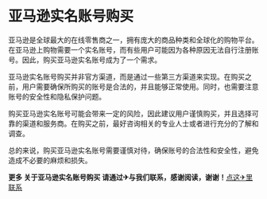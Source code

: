 # 亚马逊实名账号购买

亚马逊是全球最大的在线零售商之一，拥有庞大的商品种类和全球化的购物平台。在亚马逊上购物需要一个实名账号，而有些用户可能因为各种原因无法自行注册账号。因此，购买亚马逊实名账号成为了一个需求。

亚马逊实名账号购买并非官方渠道，而是通过一些第三方渠道来实现。在购买之前，用户需要确保所购买的账号是合法的，并且能够正常使用。同时，也需要注意账号的安全性和隐私保护问题。

购买亚马逊实名账号可能会带来一定的风险，因此建议用户谨慎购买，并且选择可靠的渠道和服务商。在购买之前，最好咨询相关的专业人士或者进行充分的了解和调查。

总的来说，购买亚马逊实名账号需要谨慎对待，确保账号的合法性和安全性，避免造成不必要的麻烦和损失。

**更多 关于亚马逊实名账号购买 请通过✈与我们联系，感谢阅读，谢谢！**[点这✈里联系](https://sms.k02.cc)